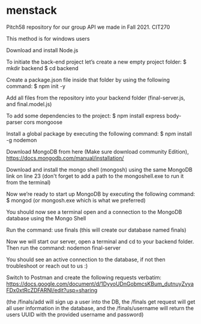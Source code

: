 # menstack
Pitch58 repository for our group API we made in Fall 2021. CIT270 

This method is for windows users

Download and install Node.js

To initiate the back-end project let’s create a new empty project folder:
$ mkdir backend
$ cd backend

Create a package.json file inside that folder by using the following command:
$ npm init -y

Add all files from the repository into your backend folder (final-server.js, and final.model.js)

To add some dependencies to the project:
$ npm install express body-parser cors mongoose

Install a global package by executing the following command:
$ npm install -g nodemon

Download MongoDB from here (Make sure download community Edition), https://docs.mongodb.com/manual/installation/

Download and install the mongo shell (mongosh) using the same MongoDB link on line 23 (don't forget to add a path to the mongoshell.exe to run it from the terminal)

Now we’re ready to start up MongoDB by executing the following command:
$ mongod (or mongosh.exe which is what we preferred)

You should now see a terminal open and a connection to the MongoDB database using the Mongo Shell

Run the command: use finals (this will create our database named finals)

Now we will start our server, open a terminal and cd to your backend folder. Then run the command: nodemon final-server

You should see an active connection to the database, if not then troubleshoot or reach out to us :)

Switch to Postman and create the following requests verbatim:
https://docs.google.com/document/d/1DyyoUDnGobmcsKBum_dutnuyZvyaFDx0xtRcZDFARNI/edit?usp=sharing

(the /finals/add will sign up a user into the DB, the /finals get request will get all user information in the database, and the /finals/username will return the users UUID with the provided username and password)



